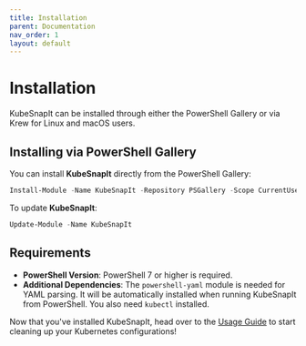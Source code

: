 ```yaml
---
title: Installation
parent: Documentation
nav_order: 1
layout: default
---
```


# Installation

KubeSnapIt can be installed through either the PowerShell Gallery or via Krew for Linux and macOS users.

## Installing via PowerShell Gallery

You can install **KubeSnapIt** directly from the PowerShell Gallery:

```powershell
Install-Module -Name KubeSnapIt -Repository PSGallery -Scope CurrentUser
```

To update **KubeSnapIt**:

```powershell
Update-Module -Name KubeSnapIt
```

<!-- ## Installing via Krew (Linux and macOS)

To install KubeSnapIt as a `kubectl` plugin using [Krew](https://krew.sigs.k8s.io/):

1. **Install Krew**: Follow the instructions [here](https://krew.sigs.k8s.io/docs/user-guide/setup/install/).
2. **Install KubeSnapIt**: 

```bash
curl -H "Cache-Control: no-cache" -O https://raw.githubusercontent.com/PixelRobots/KubeSnapIt/main/KubeSnapIt.yaml
kubectl krew install --manifest="./KubeSnapIt.yaml"
``` -->

## Requirements

- **PowerShell Version**: PowerShell 7 or higher is required.
- **Additional Dependencies**: The `powershell-yaml` module is needed for YAML parsing. It will be automatically installed when running KubeSnapIt from PowerShell. You also need `kubectl` installed.

Now that you've installed KubeSnapIt, head over to the [Usage Guide](/docs/usage) to start cleaning up your Kubernetes configurations!